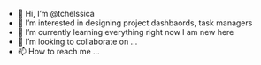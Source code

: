 - 👋 Hi, I’m @tchelssica
- 👀 I’m interested in designing project dashbaords, task managers
- 🌱 I’m currently learning everything right now I am new here
- 💞️ I’m looking to collaborate on ...
- 📫 How to reach me ...

<!---
tchelssica/tchelssica is a ✨ special ✨ repository because its `README.md` (this file) appears on your GitHub profile.
You can click the Preview link to take a look at your changes.
--->
